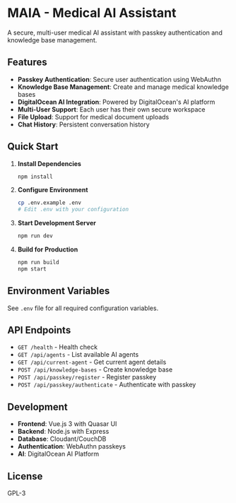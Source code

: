 # MAIA - Medical AI Assistant

A secure, multi-user medical AI assistant with passkey authentication and knowledge base management.

## Features

- **Passkey Authentication**: Secure user authentication using WebAuthn
- **Knowledge Base Management**: Create and manage medical knowledge bases
- **DigitalOcean AI Integration**: Powered by DigitalOcean's AI platform
- **Multi-User Support**: Each user has their own secure workspace
- **File Upload**: Support for medical document uploads
- **Chat History**: Persistent conversation history

## Quick Start

1. **Install Dependencies**

   ```bash
   npm install
   ```

2. **Configure Environment**

   ```bash
   cp .env.example .env
   # Edit .env with your configuration
   ```

3. **Start Development Server**

   ```bash
   npm run dev
   ```

4. **Build for Production**
   ```bash
   npm run build
   npm start
   ```

## Environment Variables

See `.env` file for all required configuration variables.

## API Endpoints

- `GET /health` - Health check
- `GET /api/agents` - List available AI agents
- `GET /api/current-agent` - Get current agent details
- `POST /api/knowledge-bases` - Create knowledge base
- `POST /api/passkey/register` - Register passkey
- `POST /api/passkey/authenticate` - Authenticate with passkey

## Development

- **Frontend**: Vue.js 3 with Quasar UI
- **Backend**: Node.js with Express
- **Database**: Cloudant/CouchDB
- **Authentication**: WebAuthn passkeys
- **AI**: DigitalOcean AI Platform

## License

GPL-3
